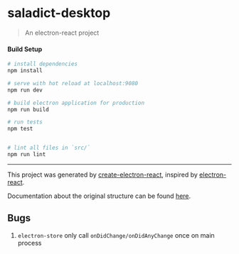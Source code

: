 # saladict-desktop

> An electron-react project

#### Build Setup

``` bash
# install dependencies
npm install

# serve with hot reload at localhost:9080
npm run dev

# build electron application for production
npm run build

# run tests
npm test


# lint all files in `src/`
npm run lint

```

---

This project was generated by [create-electron-react](zenghongtu/create-electron-react), inspired by [electron-react](https://github.com/SimulatedGREG/electron-vue).

Documentation about the original structure can be found [here](https://simulatedgreg.gitbooks.io/electron-vue/content/index.html).

## Bugs

1. `electron-store` only call `onDidChange/onDidAnyChange` once on main process
